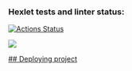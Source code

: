 ### Hexlet tests and linter status:
[![Actions Status](https://github.com/Dulybnis/frontend-project-11/actions/workflows/hexlet-check.yml/badge.svg)](https://github.com/Dulybnis/frontend-project-11/actions)

<a href="https://codeclimate.com/github/Dulybnis/frontend-project-11/maintainability"><img src="https://api.codeclimate.com/v1/badges/393394479052c02ff58b/maintainability" /></a>

<a href="https://frontend-project-11-pied-delta.vercel.app/"><p>## Deploying project</p></a>